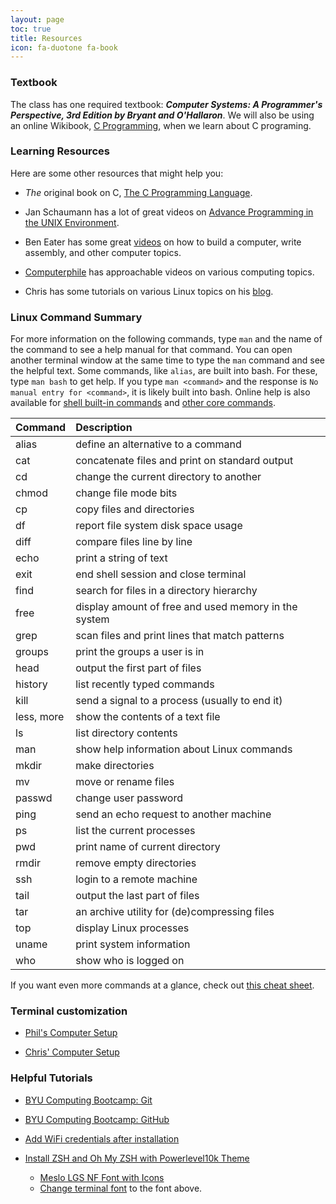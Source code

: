 ```yaml
---
layout: page
toc: true
title: Resources
icon: fa-duotone fa-book
---
```


### Textbook

The class has one required textbook: ***Computer Systems: A Programmer's Perspective, 3rd Edition by Bryant and O'Hallaron***. We will also be using an online Wikibook, [C Programming](https://en.wikibooks.org/wiki/C_Programming), when we learn about C programing.

### Learning Resources

Here are some other resources that might help you:

- *The* original book on C, [The C Programming Language](https://www.amazon.com/dp/0131103628/).

- Jan Schaumann has a lot of great videos on [Advance Programming in the UNIX Environment](https://www.youtube.com/@cs631apue/videos).

- Ben Eater has some great [videos](https://www.youtube.com/@BenEater) on how to build a computer, write assembly, and other computer topics.
  
- [Computerphile](https://www.youtube.com/results?search_query=computerphile) has approachable videos on various computing topics.

- Chris has some tutorials on various Linux topics on his [blog](https://kitras.io).

### Linux Command Summary
For more information on the following commands, type `man` and the name of the command to see a help manual for that command. You can open another terminal window at the same time to type the `man` command and see the helpful text. Some commands, like `alias`, are built into bash. For these, type `man bash` to get help. If you type `man <command>` and the response is `No manual entry for <command>`, it is likely built into bash. Online help is also available for [shell built-in commands](https://www.gnu.org/software/bash/manual/html_node/Shell-Builtin-Commands.html) and [other core commands](https://www.gnu.org/software/coreutils/manual/html_node/index.html).

| Command    | Description                                          |
| :--------- | :--------------------------------------------------- |
| alias      | define an alternative to a command                   |
| cat        | concatenate files and print on standard output​       |
| cd         | change the current directory to another​              |
| chmod      | change file mode bits                                |
| cp         | copy files and directories​                           |
| df         | report file system disk space usage                  |
| diff       | compare files line by line                           |
| echo       | print a string of text                               |
| exit       | end shell session and close terminal                 |
| find       | search for files in a directory hierarchy            |
| free       | display amount of free and used memory in the system |
| grep       | scan files and print lines that match patterns       |
| groups     | print the groups a user is in                        |
| head       | output the first part of files                       |
| history    | list recently typed commands                         |
| kill       | send a signal to a process (usually to end it)       |
| less, more | show the contents of a text file​                     |
| ls         | list directory contents​                              |
| man        | show help information about Linux commands           |
| mkdir      | make directories                                     |
| mv         | move or rename files​                                 |
| passwd     | change user password                                 |
| ping       | send an echo request to another machine              |
| ps         | list the current processes                           |
| pwd        | print name of current directory​                      |
| rmdir      | remove empty directories                             |
| ssh        | login to a remote machine                            |
| tail       | output the last part of files                        |
| tar        | an archive utility for (de)compressing files         |
| top        | display Linux processes                              |
| uname      | print system information                             |
| who        | show who is logged on                                |

If you want even more commands at a glance, check out [this cheat sheet](https://github.com/trinib/Linux-Bash-Commands#quick-cheat-sheet-).

### Terminal customization

- [Phil's Computer Setup](https://byunetlab.notion.site/Phil-s-Computer-Setup-0722e33e22e74460aa53f58d5f2babb8)

- [Chris' Computer Setup](https://kitras.io/setup/)

### Helpful Tutorials

- [BYU Computing Bootcamp: Git](https://byu-cpe.github.io/ComputingBootCamp/tutorials/git/)
- [BYU Computing Bootcamp: GitHub](https://byu-cpe.github.io/ComputingBootCamp/tutorials/github/)
- [Add WiFi credentials after installation](https://howchoo.com/g/ndy1zte2yjn/how-to-set-up-wifi-on-your-raspberry-pi-without-ethernet)
- [Install ZSH and Oh My ZSH with Powerlevel10k Theme](https://dev.to/abdfnx/oh-my-zsh-powerlevel10k-cool-terminal-1no0)

    - [Meslo LGS NF Font with Icons](https://github.com/ryanoasis/nerd-fonts/raw/master/patched-fonts/Meslo/M/Regular/complete/Meslo%20LG%20M%20Regular%20Nerd%20Font%20Complete.ttf)
    - [Change terminal font](https://help.gnome.org/users/gnome-terminal/stable/app-fonts.html.en#:~:text=Custom%20font.-,Set%20a%20custom%20font,-To%20set%20a) to the font above.
